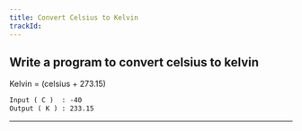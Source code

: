 ```yaml
---
title: Convert Celsius to Kelvin
trackId: 
---
```


## Write a program to convert celsius to kelvin

Kelvin = (celsius + 273.15)
```txt
Input ( C )  : -40
Output ( K ) : 233.15
```

---
